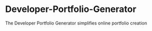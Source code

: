 # Developer-Portfolio-Generator
The Developer Portfolio Generator simplifies online portfolio creation
